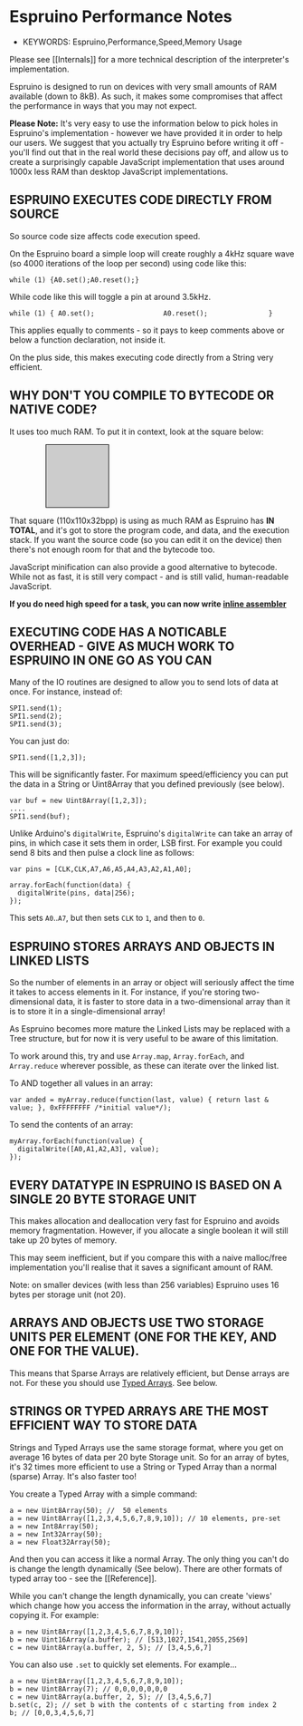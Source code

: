 <!--- Copyright (c) 2014 Gordon Williams, Pur3 Ltd. See the file LICENSE for copying permission. -->
Espruino Performance Notes
===========================

* KEYWORDS: Espruino,Performance,Speed,Memory Usage

Please see [[Internals]] for a more technical description of the interpreter's implementation.



Espruino is designed to run on devices with very small amounts of RAM available (down to 8kB). As such, it makes some compromises that affect the performance in ways that you may not expect.

**Please Note:** It's very easy to use the information below to pick holes in Espruino's implementation - however we have provided it in order to help our users. We suggest that you actually try Espruino before writing it off - you'll find out that in the real world these decisions pay off, and allow us to create a surprisingly capable JavaScript implementation that uses around 1000x less RAM than desktop JavaScript implementations.

 

ESPRUINO EXECUTES CODE DIRECTLY FROM SOURCE
--------------------------------------

So source code size affects code execution speed.

On the Espruino board a simple loop will create roughly a 4kHz square wave (so 4000 iterations of the loop per second) using code like this:

```
while (1) {A0.set();A0.reset();}
```

While code like this will toggle a pin at around 3.5kHz.

```
while (1) { A0.set();                 A0.reset();               } 
```

This applies equally to comments - so it pays to keep comments above or below a function declaration, not inside it.

On the plus side, this makes executing code directly from a String very efficient. 

 

WHY DON'T YOU COMPILE TO BYTECODE OR NATIVE CODE?
-----------------------------------------

It uses too much RAM. To put it in context, look at the square below:

 
<div style="margin-left:64px;border:1px solid black;background-color:#CCC;width:110px;height:110px"></div>
  

That square (110x110x32bpp) is using as much RAM as Espruino has **IN TOTAL**, and it's got to store the program code, and data, and the execution stack. If you want the source code (so you can edit it on the device) then there's not enough room for that and the bytecode too.

JavaScript minification can also provide a good alternative to bytecode. While not as fast, it is still very compact - and is still valid, human-readable JavaScript.

**If you do need high speed for a task, you can now write [inline assembler](/Assembler)**


EXECUTING CODE HAS A NOTICABLE OVERHEAD - GIVE AS MUCH WORK TO ESPRUINO IN ONE GO AS YOU CAN
---------------------------------------------------------------------------------

Many of the IO routines are designed to allow you to send lots of data at once. For instance, instead of:

```
SPI1.send(1);
SPI1.send(2);
SPI1.send(3);
```

You can just do:

```
SPI1.send([1,2,3]);
```

This will be significantly faster. For maximum speed/efficiency you can put the data in a String or Uint8Array that you defined previously (see below).

```
var buf = new Uint8Array([1,2,3]);
....
SPI1.send(buf);
```

Unlike Arduino's `digitalWrite`, Espruino's `digitalWrite` can take an array of pins, in which case it sets them in order, LSB first. For example you could send 8 bits and then pulse a clock line as follows:

```
var pins = [CLK,CLK,A7,A6,A5,A4,A3,A2,A1,A0];

array.forEach(function(data) {
  digitalWrite(pins, data|256);
});
```

This sets `A0`..`A7`, but then sets `CLK` to `1`, and then to `0`.
 

ESPRUINO STORES ARRAYS AND OBJECTS IN LINKED LISTS
--------------------------------------------

So the number of elements in an array or object will seriously affect the time it takes to access elements in it. For instance, if you're storing two-dimensional data, it is faster to store data in a two-dimensional array than it is to store it in a single-dimensional array!

As Espruino becomes more mature the Linked Lists may be replaced with a Tree structure, but for now it is very useful to be aware of this limitation.

To work around this, try and use `Array.map`, `Array.forEach`, and `Array.reduce` wherever possible, as these can iterate over the linked list.

To AND together all values in an array:

```
var anded = myArray.reduce(function(last, value) { return last & value; }, 0xFFFFFFFF /*initial value*/);
```

To send the contents of an array:

```
myArray.forEach(function(value) {
  digitalWrite([A0,A1,A2,A3], value);
});
```
 

EVERY DATATYPE IN ESPRUINO IS BASED ON A SINGLE 20 BYTE STORAGE UNIT
------------------------------------------------------------

This makes allocation and deallocation very fast for Espruino and avoids memory fragmentation. However, if you allocate a single boolean it will still take up 20 bytes of memory. 

This may seem inefficient, but if you compare this with a naive malloc/free implementation you'll realise that it saves a significant amount of RAM.

Note: on smaller devices (with less than 256 variables) Espruino uses 16 bytes per storage unit (not 20).

 

ARRAYS AND OBJECTS USE TWO STORAGE UNITS PER ELEMENT (ONE FOR THE KEY, AND ONE FOR THE VALUE).
----------------------------------------------------------------------------------

This means that Sparse Arrays are relatively efficient, but Dense arrays are not. For these you should use [Typed Arrays](Reference#l_Uint8Array_Uint8Array). See below.

 

STRINGS OR TYPED ARRAYS ARE THE MOST EFFICIENT WAY TO STORE DATA
--------------------------------------------------------

Strings and Typed Arrays use the same storage format, where you get on average 16 bytes of data per 20 byte Storage unit. So for an array of bytes, it's 32 times more efficient to use a String or Typed Array than a normal (sparse) Array. It's also faster too!

You create a Typed Array with a simple command:

```
a = new Uint8Array(50); //  50 elements
a = new Uint8Array([1,2,3,4,5,6,7,8,9,10]); // 10 elements, pre-set
a = new Int8Array(50);
a = new Int32Array(50);
a = new Float32Array(50);
```

And then you can access it like a normal Array. The only thing you can't do is change the length dynamically (See below). There are other formats of typed array too - see the [[Reference]].

While you can't change the length dynamically, you can create 'views' which change how you access the information in the array, without actually copying it. For example:

```
a = new Uint8Array([1,2,3,4,5,6,7,8,9,10]);
b = new Uint16Array(a.buffer); // [513,1027,1541,2055,2569]
c = new Uint8Array(a.buffer, 2, 5); // [3,4,5,6,7]
```

You can also use `.set` to quickly set elements. For example...

```
a = new Uint8Array([1,2,3,4,5,6,7,8,9,10]);
b = new Uint8Array(7); // 0,0,0,0,0,0,0
c = new Uint8Array(a.buffer, 2, 5); // [3,4,5,6,7]
b.set(c, 2); // set b with the contents of c starting from index 2
b; // [0,0,3,4,5,6,7]
```


